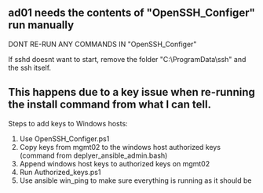 ad01 needs the contents of "OpenSSH_Configer" run manually
---  
DONT RE-RUN ANY COMMANDS IN "OpenSSH_Configer"

If sshd doesnt want to start, remove the folder "C:\ProgramData\ssh" and the ssh itself.

This happens due to a key issue when re-running the install command from what I can tell.
---
Steps to add keys to Windows hosts:
1. Use OpenSSH_Configer.ps1
2. Copy keys from mgmt02 to the windows host authorized keys (command from deplyer_ansible_admin.bash)
3. Append windows host keys to authorized keys on mgmt02
4. Run Authorized_keys.ps1
5. Use ansible win_ping to make sure everything is running as it should be
